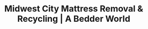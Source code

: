 ---
layout: location.njk
title: "Midwest City Mattress Removal & Recycling | A Bedder World"
description: "Professional mattress removal in Midwest City, OK. Next-day pickup for Tinker Air Force Base families, Rose State College students, and America's Model City residents. Military-friendly scheduling starting $125."
permalink: "/mattress-removal/oklahoma/oklahoma-city/midwest-city/"
city: "Midwest City"
state: "Oklahoma"
stateAbbr: "OK"
stateSlug: "oklahoma"
parentMetro: "Oklahoma City"
tier: 3
coordinates: 
  lat: 35.4495
  lng: -97.3967
pricing:
  startingPrice: 125
  single: 125
  queen: 155
  king: 180
  boxSpring: 30
zipCodes: ["73084", "73110", "73130", "73141", "73145", "73150"]
neighborhoods: [
  {
    "name": "Frolich Meadows Estates",
    "zipCodes": ["73130"]
  },
  {
    "name": "Parkview District",
    "zipCodes": ["73110"]
  },
  {
    "name": "Ridgefield",
    "zipCodes": ["73141"]
  },
  {
    "name": "Kennington",
    "zipCodes": ["73145"]
  },
  {
    "name": "Town Center Plaza Area",
    "zipCodes": ["73110"]
  },
  {
    "name": "Rose State College District",
    "zipCodes": ["73145"]
  },
  {
    "name": "Atkinson Heritage District",
    "zipCodes": ["73084"]
  },
  {
    "name": "Tinker Air Force Base Gates Area",
    "zipCodes": ["73145", "73150"]
  }
]
nearbyCities:
  - name: "Oklahoma City"
    slug: "oklahoma-city"
    distance: 10
    isSuburb: false
  - name: "Moore"
    slug: "moore"
    distance: 15
    isSuburb: true
  - name: "Edmond"
    slug: "edmond"
    distance: 20
    isSuburb: true
reviews:
  count: 6
  featured:
    - author: "Master Sergeant Jennifer K."
      rating: 5
      text: "PCS orders came through last minute and we had 72 hours to clear base housing. Called Tuesday morning, mattress gone Wednesday afternoon. Exactly the efficiency military families need."
      neighborhood: "Tinker Air Force Base Gates Area"
    - author: "Amanda R."
      rating: 5
      text: "Rose State dorm upgrade finally! Old twin mattress was absolutely disgusting from three years of college life. Evening pickup worked perfectly around my work schedule."
      neighborhood: "Rose State College District"
    - author: "Carlos M."
      rating: 4
      text: "Tornado season cleanup is stressful enough. Our guest room mattress got water damaged from the roof leak. Fair pricing and they showed up exactly when promised."
      neighborhood: "Ridgefield"
    - author: "Senior Airman Mike T."
      rating: 5
      text: "Shift work at the depot means weird schedules. These guys did evening pickup which saved me from using leave time. Professional service from people who understand military life."
      neighborhood: "Parkview District"
    - author: "Dr. Lisa Chen"
      rating: 5
      text: "Teaching at Rose State keeps me busy but they coordinated around my academic schedule. Quick turnaround and the crew was respectful of our ranch home's limitations."
      neighborhood: "Frolich Meadows Estates"
    - author: "Robert & Sarah J."
      rating: 5
      text: "Twenty years in this brick ranch, first major bedroom upgrade. They navigated our narrow hallways and slab foundation access perfectly. Worth every penny."
      neighborhood: "Atkinson Heritage District"
pageContent:
  heroDescription: "Military-friendly mattress pickup in Midwest City! Serving Tinker Air Force Base personnel, Rose State College students, and America's Model City families with PCS-ready scheduling starting $125 - over 1 million mattresses recycled nationwide."

  aboutService: "Our military-specialized mattress pickup service solves the unique disposal challenges facing Midwest City's 27,000+ Tinker Air Force Base personnel and their families. We've engineered PCS-friendly scheduling that accommodates last-minute deployment orders, coordinates around depot maintenance shifts at the Oklahoma City Air Logistics Complex, and provides emergency response during Oklahoma's notorious tornado season when damaged mattresses need immediate removal from slab-foundation homes. Our crews understand the practical realities of military family life - from navigating narrow hallways in 1940s-era base housing to efficiently servicing the midcentury ranch homes and brick Craftsman-style houses that define America's first planned military community. With transparent pricing and evening appointments that work around shift schedules, we eliminate the hassle of quarterly municipal bulk pickup that can't accommodate sudden transfers, overseas assignments, or Rose State College housing transitions. Having recycled over 1 million mattresses nationwide, our Midwest City operation supports the $6.7 billion economic ecosystem centered on Tinker AFB while diverting materials from Oklahoma County landfills. Whether you're in military family housing, Frolich Meadows Estates, or anywhere across our 58,409-resident community, our service delivers the reliability and rapid response that matches Midwest City's heritage as the model of military-civilian partnership since 1942."

  serviceAreasIntro: "Expert mattress pickup throughout Midwest City's military and civilian neighborhoods, from Tinker AFB gate areas to Rose State College district:"

  regulationsCompliance: "We coordinate with Oklahoma County waste management and Tinker AFB housing protocols while supporting military families through PCS moves and emergency situations. Our service provides proper documentation for base housing transitions, emergency tornado damage cleanup, and the unique scheduling demands of Oklahoma's largest single-site employer."

  environmentalImpact: "Through partnerships with Oklahoma recycling facilities, our Midwest City service transforms military family mattresses into valuable resources supporting the broader Oklahoma City metro area. Each mattress diverts 40 pounds from Oklahoma County landfills, with steel components becoming infrastructure materials for regional construction and foam converted to insulation for both military housing upgrades and civilian developments. Over 22 months, we've redirected 1,890 mattresses (75,600 pounds) into productive applications, directly supporting Tinker AFB's environmental stewardship initiatives and contributing to Oklahoma's expanding green economy. Our certified processing network operates within the Tinker AFB economic corridor, minimizing transport emissions while creating sustainable jobs in military-adjacent industries. This approach honors Midwest City's founding principles of practical innovation and public-private partnership, ensuring that even basic services like mattress disposal contribute to the economic strength that has made this community Oklahoma's model military town since World War II."

  howItWorksScheduling: "PCS-ready scheduling with same-day quotes and next-day pickup throughout all Midwest City ZIP codes. Evening and weekend appointments accommodate Tinker AFB shift patterns, Rose State College schedules, and military family obligations throughout Oklahoma County."

  howItWorksService: "Our team specializes in military family housing challenges and midcentury home layouts common throughout Midwest City. We coordinate around deployment schedules, shift rotations at the Air Logistics Complex, and emergency situations while respecting both base protocols and civilian community standards."

  howItWorksDisposal: "Licensed transport to certified Oklahoma recycling facilities where materials support regional construction and Tinker AFB sustainability programs. Steel and foam components get channeled into applications that strengthen both military infrastructure and civilian community development."

  sidebarStats:
    mattressesRemoved: "1,890"
localRegulations: "Midwest City provides quarterly bulk waste collection including mattresses and box springs at no additional charge, but scheduling conflicts with PCS moves, deployment preparations, and emergency situations common in military communities. Tinker Air Force Base personnel face additional challenges coordinating around shift rotations at the Air Logistics Complex, overseas assignment preparations, and emergency leave situations that don't align with municipal quarterly schedules. Rose State College students experience conflicts between academic calendars and city pickup timing, while tornado season often creates urgent mattress replacement needs when Oklahoma's severe weather damages homes built on slab foundations without basements. Our professional service eliminates these military and civilian scheduling conflicts with PCS-ready timing that accommodates last-minute orders, shift-friendly evening and weekend appointments, emergency tornado season response, transparent military family pricing, and reliable service that understands both base protocols and civilian community needs throughout America's model military city."
faqs:
  - question: "How quickly can you remove my mattress in Midwest City?"
    answer: "We offer same-day quotes with next-day pickup throughout all Midwest City ZIP codes, specifically designed for Tinker AFB personnel, Rose State College students, and military families. PCS-ready scheduling accommodates last-minute deployment orders, evening appointments work around Air Logistics Complex shifts, and emergency response during tornado season when immediate mattress removal is needed."
    
  - question: "Do you work with Tinker Air Force Base schedules and military protocols?"
    answer: "Absolutely. As Oklahoma's largest single-site employer with 27,000+ personnel, Tinker AFB drives our community's rhythm. We coordinate around depot maintenance shifts, accommodate PCS move timing, understand base housing requirements, and provide emergency response for military families facing sudden assignment changes or weather-related damage throughout our military-centric community."
    
  - question: "Can you handle Rose State College student housing and academic schedules?"
    answer: "Yes, our team coordinates with Rose State College's academic calendar and student housing needs. We understand dorm transitions, apartment moves, and the busy schedules of students balancing work and education. Evening and weekend appointments accommodate class schedules and part-time employment common among community college students."
    
  - question: "What's included in your Midwest City mattress removal service?"
    answer: "Complete PCS-ready service includes pickup from any location including base housing, specialized equipment for midcentury ranch homes and slab foundations, coordination around military and academic schedules, emergency tornado season response, and proper documentation for base housing transitions. We handle all logistics while respecting both military protocols and civilian community standards."
    
  - question: "Do you serve all areas of Midwest City including near Tinker AFB?"
    answer: "Yes, we provide comprehensive coverage throughout Midwest City from Tinker AFB gate areas to Rose State College district, Frolich Meadows Estates to Town Center Plaza area. Complete service across all six ZIP codes with specialized understanding of military family needs, college student requirements, and civilian community patterns."
    
  - question: "How do you handle tornado season and emergency situations?"
    answer: "We understand Oklahoma weather patterns and provide priority scheduling for tornado damage recovery common in our slab-foundation homes. Our team coordinates with insurance processes, offers flexible timing during severe weather periods, and supports the community resilience that has defined Midwest City since 1942 as America's model military-civilian partnership."
    
  - question: "Can you accommodate PCS moves and military family relocations?"
    answer: "Definitely. We specialize in military family timing including last-minute PCS orders, deployment preparations, and overseas assignments. Our PCS-ready service understands that military families often receive short notice for major moves and need flexible, reliable contractors who can coordinate around base requirements and family obligations."
    
  - question: "What happens to mattresses after pickup in Midwest City?"
    answer: "Mattresses go to licensed Oklahoma recycling facilities where steel springs, foam, and fabric are separated for reuse in regional construction and Tinker AFB sustainability projects. This creates a local circular economy supporting both military environmental programs and civilian community development while keeping materials out of landfills and strengthening the economic partnerships that make Midwest City Oklahoma's model military community."
---